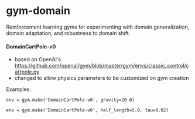 # gym-domain

Reinforcement learning gyms for experimenting with domain generalization, domain adaptation, and robustness to domain shift.

#### DomainCartPole-v0

- based on OpenAI's https://github.com/openai/gym/blob/master/gym/envs/classic_control/cartpole.py
- changed to allow physics parameters to be customized on gym creation

Examples:
```
env = gym.make('DomainCartPole-v0', gravity=20.0)

env = gym.make('DomainCartPole-v0', half_length=5.0, tau=0.02)
```
